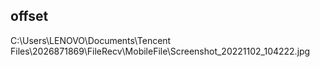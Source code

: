 ## offset
C:\Users\LENOVO\Documents\Tencent Files\2026871869\FileRecv\MobileFile\Screenshot_20221102_104222.jpg